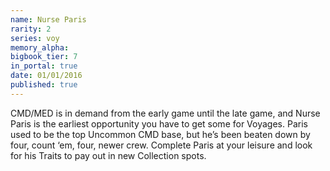 ```yaml
---
name: Nurse Paris
rarity: 2
series: voy
memory_alpha:
bigbook_tier: 7
in_portal: true
date: 01/01/2016
published: true
---
```


CMD/MED is in demand from the early game until the late game, and Nurse Paris is the earliest opportunity you have to get some for Voyages. Paris used to be the top Uncommon CMD base, but he’s been beaten down by four, count ‘em, four, newer crew. Complete Paris at your leisure and look for his Traits to pay out in new Collection spots.
